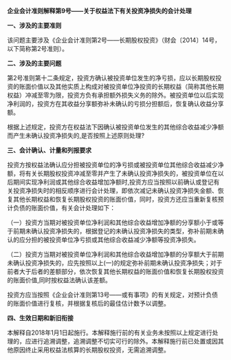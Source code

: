 **企业会计准则解释第9号——关于权益法下有关投资净损失的会计处理**

**一、涉及的主要准则**

 该问题主要涉及《企业会计准则第2号——长期股权投资》（财会〔2014〕14号，以下简称第2号准则）。

**二、涉及的主要问题**

第2号准则第十二条规定，投资方确认被投资单位发生的净亏损，应以长期股权投资的账面价值以及其他实质上构成对被投资单位净投资的长期权益（简称其他长期权益）冲减至零为限，投资方负有承担额外损失义务的除外。被投资单位以后实现净利润的，投资方在其收益分享额弥补未确认的亏损分担额后，恢复确认收益分享额。

根据上述规定，投资方在权益法下因确认被投资单位发生的其他综合收益减少净额而产生未确认投资净损失的,是否按照上述原则处理?

**三、会计确认、计量和列报要求**

投资方按权益法确认应分担被投资单位的净亏损或被投资单位其他综合收益减少净额，将有关长期股权投资冲减至零并产生了未确认投资净损失的，被投资单位在以后期间实现净利润或其他综合收益增加净额时,投资方应当按照以前确认或登记有关投资净损失时的相反顺序进行会计处理，即依次减记未确认投资净损失金额、恢复其他长期权益和恢复长期股权投资的账面价值，同时，投资方还应当重新复核预计负债的账面价值，有关会计处理如下：

（一）投资方当期对被投资单位净利润和其他综合收益增加净额的分享额小于或等于前期未确认投资净损失的，根据登记的未确认投资净损失的类型，弥补前期未确认的应分担的被投资单位净亏损或其他综合收益减少净额等投资净损失。

（二）投资方当期对被投资单位净利润和其他综合收益增加净额的分享额大于前期未确认投资净损失的，应先按照以上(一)的规定弥补前期未确认投资净损失；对于前者大于后者的差额部分，依次恢复其他长期权益的账面价值和恢复长期股权投资的账面价值,同时按权益法确认该差额。

 投资方应当按照《企业会计准则第13号——或有事项》的有关规定，对预计负债的账面价值进行复核，并根据复核后的最佳估计数予以调整。 

 **四、生效日期和新旧衔接**

本解释自2018年1月1日起施行。本解释施行前的有关业务未按照以上规定进行处理的，应进行追溯调整，追溯调整不切实可行的除外。本解释施行前已处置或因其他原因终止采用权益法核算的长期股权投资，无需追溯调整。